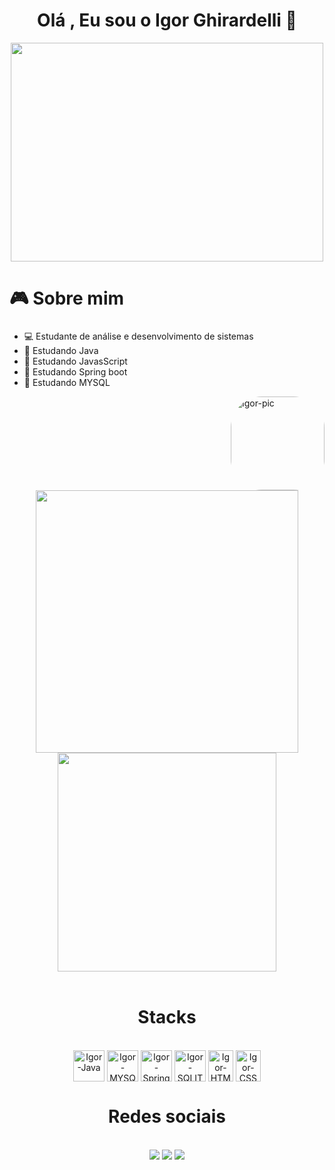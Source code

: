  <div align="center">
    <h1>Olá , Eu sou o Igor Ghirardelli 👋</h1>
  </div>
  <div align="center">
<img align="center" height="350rem" width="500rem"src="https://user-images.githubusercontent.com/110192034/181824588-0f188fff-087a-4cd6-98bf-cba7b90bceb1.gif"/>
</div>

<h1> 🎮 Sobre mim </h1>


###

- 💻 Estudante de análise e desenvolvimento de sistemas 
- 🌱 Estudando Java
- 🌱 Estudando JavasScript
- 🌱 Estudando Spring boot
- 🌱 Estudando MYSQL

</div >
<img align="right" alt="Igor-pic" height="150" style="border-radius:50px;"
  src="https://cdn.discordapp.com/attachments/853541814274752532/1002612746321412187/download20220705131817.png">


<div align="center">
    <img width="420" src="https://github-readme-stats.vercel.app/api?username=igorghirardelli&show_icons=true&bg_color=00000000">
     <img width="350" src="https://github-readme-stats.vercel.app/api/top-langs/?username=igorghirardelli&layout=compact&theme=dark&hide=c&langs_count=4">  
</div>

<br>


 <div align="center">   
   <h1>Stacks</h1>                                                
 </div>

<div align="center"><br>
  <img align="center" alt="Igor-Java" height="50" width="50" src="https://cdn.jsdelivr.net/gh/devicons/devicon/icons/java/java-original-wordmark.svg">
  <img align="center" alt="Igor-MYSQL" height="50" width="50" src="https://cdn.jsdelivr.net/gh/devicons/devicon/icons/mysql/mysql-original-wordmark.svg">
  <img align="center" alt="Igor-Spring" height="50" width="50" src="https://cdn.jsdelivr.net/gh/devicons/devicon/icons/spring/spring-original-wordmark.svg">
  <img align="center" alt="Igor-SQLITE" height="50" width="50" src="https://cdn.jsdelivr.net/gh/devicons/devicon/icons/sqlite/sqlite-original-wordmark.svg">
  <img align="center" alt="Igor-HTML" height="50" width="40" src="https://cdn.jsdelivr.net/gh/devicons/devicon/icons/html5/html5-original-wordmark.svg">
  <img align="center" alt="Igor-CSS" height="50" width="40" src="https://cdn.jsdelivr.net/gh/devicons/devicon/icons/css3/css3-original-wordmark.svg">
   
  <br>
  


</div>

### 
    
 <div align="center">   
   <h1>Redes sociais</h1>                                                
 </div>

<br>
<div  align="center"> 
<a href="https://instagram.com/igor_ghirardelli" target="_blank"><img src="https://img.shields.io/badge/-Instagram-%23E4405F?style=for-the-badge&logo=instagram&logoColor=white" target="_blank"></a>
<a href = "igorghirardelli@gmail.com"><img src="https://img.shields.io/badge/-Gmail-%23333?style=for-the-badge&logo=gmail&logoColor=white" target="_blank"></a>
<a href="https://www.linkedin.com/in/igor-ghirardelli-0353a7230/" target="_blank"><img src="https://img.shields.io/badge/-LinkedIn-%230077B5?style=for-the-badge&logo=linkedin&logoColor=white" target="_blank"></a> 


</div>


